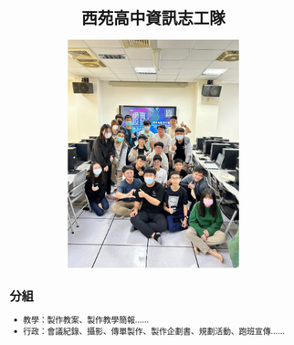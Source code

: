 <div align=center>

# 西苑高中資訊志工隊

<img src=https://raw.githubusercontent.com/SYSH-Tech-Volunteer/Web-Design-Camp/main/group.jpg style='width:300px;margin:0 auto;'>

</div>

## 分組
* 教學：製作教案、製作教學簡報......
* 行政：會議紀錄、攝影、傳單製作、製作企劃書、規劃活動、跑班宣傳......
